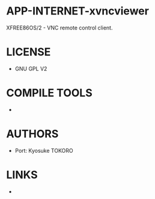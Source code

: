 APP-INTERNET-xvncviewer
=======================

XFREE86OS/2 - VNC remote control client. 

LICENSE
===============
* GNU GPL V2

COMPILE TOOLS
===============
* 

AUTHORS
===============
* Port: Kyosuke TOKORO

LINKS
===============
* 

